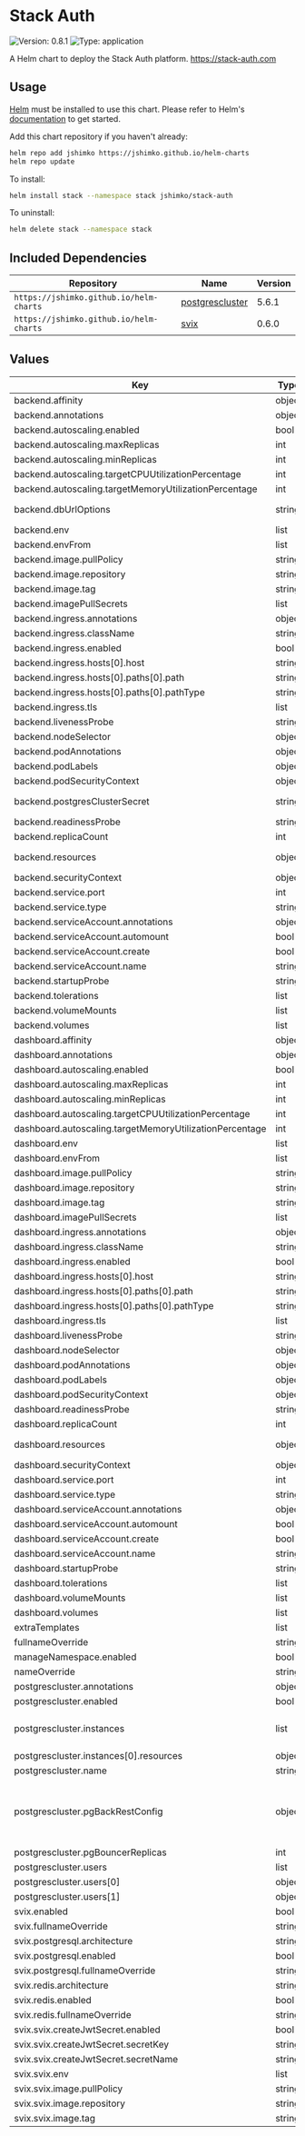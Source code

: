 # Stack Auth

![Version: 0.8.1](https://img.shields.io/badge/Version-0.3.0-informational?style=flat-square) ![Type: application](https://img.shields.io/badge/Type-application-informational?style=flat-square)

A Helm chart to deploy the Stack Auth platform. <https://stack-auth.com>

## Usage

[Helm](https://helm.sh) must be installed to use this chart. Please refer to
Helm's [documentation](https://helm.sh/docs) to get started.

Add this chart repository if you haven't already:

```sh
helm repo add jshimko https://jshimko.github.io/helm-charts
helm repo update
```

To install:

```sh
helm install stack --namespace stack jshimko/stack-auth
```

To uninstall:

```sh
helm delete stack --namespace stack
```

## Included Dependencies

| Repository                              | Name       | Version |
| --------------------------------------- | ---------- | ------- |
| `https://jshimko.github.io/helm-charts` | [postgrescluster](../postgrescluster/) | 5.6.1 |
| `https://jshimko.github.io/helm-charts` | [svix](../svix/) | 0.6.0 |

## Values

| Key | Type | Default | Description |
|-----|------|---------|-------------|
| backend.affinity | object | `{}` |  |
| backend.annotations | object | `{}` | Deployment annotations |
| backend.autoscaling.enabled | bool | `false` |  |
| backend.autoscaling.maxReplicas | int | `10` |  |
| backend.autoscaling.minReplicas | int | `1` |  |
| backend.autoscaling.targetCPUUtilizationPercentage | int | `80` |  |
| backend.autoscaling.targetMemoryUtilizationPercentage | int | `95` |  |
| backend.dbUrlOptions | string | `"schema=stack&sslmode=require&application_name=stack-auth"` | PostgresCluster connection string options. e.g. schema=stack,connection_limit=10,connect_timeout=10,pool_timeout=10 |
| backend.env | list | `[]` | Backend environment variables - see available [.env](https://github.com/stack-auth/stack/blob/dev/apps/backend/.env) options |
| backend.envFrom | list | `[]` | Backend environment variables from secrets or configmaps |
| backend.image.pullPolicy | string | `"IfNotPresent"` |  |
| backend.image.repository | string | `"jshimko/stack-backend"` |  |
| backend.image.tag | string | `"dev"` |  |
| backend.imagePullSecrets | list | `[]` |  |
| backend.ingress.annotations | object | `{}` |  |
| backend.ingress.className | string | `"nginx"` |  |
| backend.ingress.enabled | bool | `false` |  |
| backend.ingress.hosts[0].host | string | `"example.com"` |  |
| backend.ingress.hosts[0].paths[0].path | string | `"/"` |  |
| backend.ingress.hosts[0].paths[0].pathType | string | `"ImplementationSpecific"` |  |
| backend.ingress.tls | list | `[]` |  |
| backend.livenessProbe | string | `nil` |  |
| backend.nodeSelector | object | `{}` |  |
| backend.podAnnotations | object | `{}` |  |
| backend.podLabels | object | `{}` |  |
| backend.podSecurityContext | object | `{}` |  |
| backend.postgresClusterSecret | string | `""` | optional Postgres Operator cluster secret name. This is useful if you deploy a PostgresCluster instance outside of this chart. |
| backend.readinessProbe | string | `nil` |  |
| backend.replicaCount | int | `1` |  |
| backend.resources | object | `{}` | <https://kubernetes.io/docs/concepts/configuration/manage-resources-containers/> |
| backend.securityContext | object | `{}` |  |
| backend.service.port | int | `8102` |  |
| backend.service.type | string | `"ClusterIP"` |  |
| backend.serviceAccount.annotations | object | `{}` |  |
| backend.serviceAccount.automount | bool | `true` |  |
| backend.serviceAccount.create | bool | `true` |  |
| backend.serviceAccount.name | string | `""` |  |
| backend.startupProbe | string | `nil` |  |
| backend.tolerations | list | `[]` |  |
| backend.volumeMounts | list | `[]` | Additional volumeMounts on the output Deployment definition. |
| backend.volumes | list | `[]` | Additional volumes on the output Deployment definition. |
| dashboard.affinity | object | `{}` |  |
| dashboard.annotations | object | `{}` | Deployment annotations |
| dashboard.autoscaling.enabled | bool | `false` |  |
| dashboard.autoscaling.maxReplicas | int | `10` |  |
| dashboard.autoscaling.minReplicas | int | `1` |  |
| dashboard.autoscaling.targetCPUUtilizationPercentage | int | `80` |  |
| dashboard.autoscaling.targetMemoryUtilizationPercentage | int | `95` |  |
| dashboard.env | list | `[]` | Dashboard environment variables - see available [.env](https://github.com/stack-auth/stack/blob/dev/apps/dashboard/.env) options |
| dashboard.envFrom | list | `[]` | Dashboard environment variables from secrets or configmaps |
| dashboard.image.pullPolicy | string | `"IfNotPresent"` |  |
| dashboard.image.repository | string | `"jshimko/stack-dashboard"` |  |
| dashboard.image.tag | string | `"dev"` |  |
| dashboard.imagePullSecrets | list | `[]` |  |
| dashboard.ingress.annotations | object | `{}` |  |
| dashboard.ingress.className | string | `"nginx"` |  |
| dashboard.ingress.enabled | bool | `false` |  |
| dashboard.ingress.hosts[0].host | string | `"example.com"` |  |
| dashboard.ingress.hosts[0].paths[0].path | string | `"/"` |  |
| dashboard.ingress.hosts[0].paths[0].pathType | string | `"ImplementationSpecific"` |  |
| dashboard.ingress.tls | list | `[]` |  |
| dashboard.livenessProbe | string | `nil` |  |
| dashboard.nodeSelector | object | `{}` |  |
| dashboard.podAnnotations | object | `{}` |  |
| dashboard.podLabels | object | `{}` |  |
| dashboard.podSecurityContext | object | `{}` |  |
| dashboard.readinessProbe | string | `nil` |  |
| dashboard.replicaCount | int | `1` |  |
| dashboard.resources | object | `{}` | <https://kubernetes.io/docs/concepts/configuration/manage-resources-containers/> |
| dashboard.securityContext | object | `{}` |  |
| dashboard.service.port | int | `8101` |  |
| dashboard.service.type | string | `"ClusterIP"` |  |
| dashboard.serviceAccount.annotations | object | `{}` |  |
| dashboard.serviceAccount.automount | bool | `true` |  |
| dashboard.serviceAccount.create | bool | `true` |  |
| dashboard.serviceAccount.name | string | `""` |  |
| dashboard.startupProbe | string | `nil` |  |
| dashboard.tolerations | list | `[]` |  |
| dashboard.volumeMounts | list | `[]` |  |
| dashboard.volumes | list | `[]` |  |
| extraTemplates | list | `[]` | Any misc extra K8s manifests you'd like to create |
| fullnameOverride | string | `""` |  |
| manageNamespace.enabled | bool | `false` |  |
| nameOverride | string | `""` |  |
| postgrescluster.annotations | object | `{}` | PostgresCluster annotations |
| postgrescluster.enabled | bool | `false` | disabled by default in case PostgresOperator is not installed in the cluster |
| postgrescluster.instances | list | `[{"dataVolumeClaimSpec":{"accessModes":["ReadWriteOnce"],"resources":{"requests":{"storage":"10Gi"}}},"name":"stack","replicas":1,"resources":{}}]` | Postgres instances |
| postgrescluster.instances[0].resources | object | `{}` | Postgres instance resources |
| postgrescluster.name | string | `"postgres-stack"` | PostgresCluster name |
| postgrescluster.pgBackRestConfig | object | `{"global":{"repo1-retention-full":"7","repo1-retention-full-type":"time"},"manual":{"options":["--type=full"],"repoName":"repo1"},"repos":[{"name":"repo1","schedules":{"differential":"0 12 * * 1-6","full":"0 12 * * 0"},"volume":{"volumeClaimSpec":{"accessModes":["ReadWriteOnce"],"resources":{"requests":{"storage":"10Gi"}}}}}]}` | <https://access.crunchydata.com/documentation/postgres-operator/latest/tutorials/backups-disaster-recovery/backups> |
| postgrescluster.pgBouncerReplicas | int | `1` |  |
| postgrescluster.users | list | `[{"name":"postgres"},{"databases":["stack"],"name":"stack"}]` | Postgres users to create and assign access to databases |
| postgrescluster.users[0] | object | `{"name":"postgres"}` | db admin |
| postgrescluster.users[1] | object | `{"databases":["stack"],"name":"stack"}` | app user |
| svix.enabled | bool | `true` |  |
| svix.fullnameOverride | string | `"svix"` |  |
| svix.postgresql.architecture | string | `"standalone"` | `standalone` or `replication` |
| svix.postgresql.enabled | bool | `true` |  |
| svix.postgresql.fullnameOverride | string | `"svix-postgresql"` |  |
| svix.redis.architecture | string | `"standalone"` | `standalone` or `replication` |
| svix.redis.enabled | bool | `true` |  |
| svix.redis.fullnameOverride | string | `"svix-redis"` |  |
| svix.svix.createJwtSecret.enabled | bool | `true` |  |
| svix.svix.createJwtSecret.secretKey | string | `"STACK_SVIX_API_KEY"` |  |
| svix.svix.createJwtSecret.secretName | string | `"svix-jwt-secret"` |  |
| svix.svix.env | list | `[]` | Svix server config. See [docs](https://github.com/svix/svix-webhooks/blob/main/server/svix-server/config.default.toml) |
| svix.svix.image.pullPolicy | string | `"Always"` |  |
| svix.svix.image.repository | string | `"svix/svix-server"` |  |
| svix.svix.image.tag | string | `"latest"` |  |
